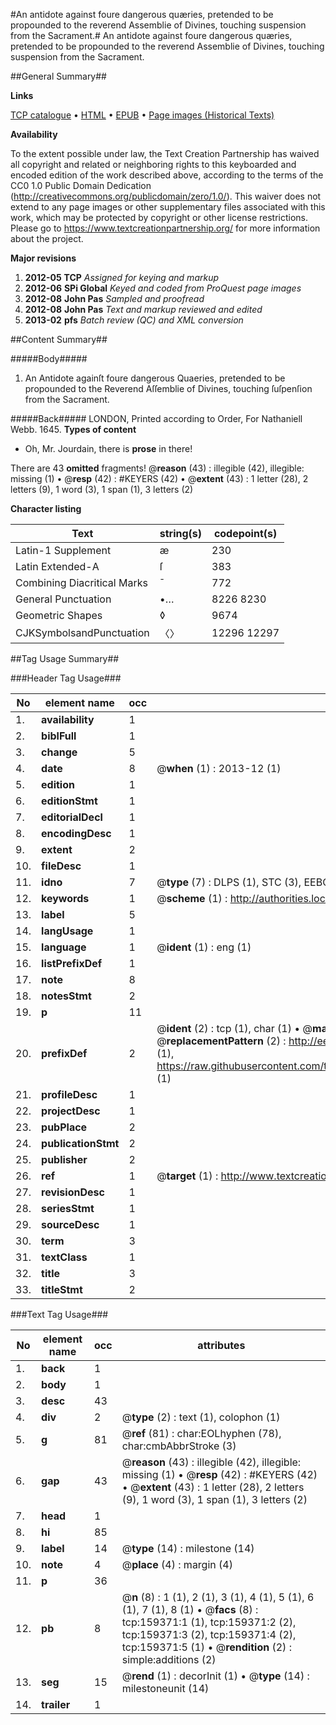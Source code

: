 #An antidote against foure dangerous quæries, pretended to be propounded to the reverend Assemblie of Divines, touching suspension from the Sacrament.#
An antidote against foure dangerous quæries, pretended to be propounded to the reverend Assemblie of Divines, touching suspension from the Sacrament.

##General Summary##

**Links**

[TCP catalogue](http://www.ota.ox.ac.uk/tcp/)  • 
[HTML](http://tei.it.ox.ac.uk/tcp/Texts-HTML/free/A75/A75468.html)  • 
[EPUB](http://tei.it.ox.ac.uk/tcp/Texts-EPUB/free/A75/A75468.epub) • 
[Page images (Historical Texts)](https://historicaltexts.jisc.ac.uk/eebo-99871052e)

**Availability**

To the extent possible under law, the Text Creation Partnership has waived all copyright and related or neighboring rights to this keyboarded and encoded edition of the work described above, according to the terms of the CC0 1.0 Public Domain Dedication (http://creativecommons.org/publicdomain/zero/1.0/). This waiver does not extend to any page images or other supplementary files associated with this work, which may be protected by copyright or other license restrictions. Please go to https://www.textcreationpartnership.org/ for more information about the project.

**Major revisions**

1. __2012-05__ __TCP__ *Assigned for keying and markup*
1. __2012-06__ __SPi Global__ *Keyed and coded from ProQuest page images*
1. __2012-08__ __John Pas__ *Sampled and proofread*
1. __2012-08__ __John Pas__ *Text and markup reviewed and edited*
1. __2013-02__ __pfs__ *Batch review (QC) and XML conversion*

##Content Summary##

#####Body#####

1. An Antidote againſt foure dangerous Quaeries, pretended to be propounded to the Reverend Aſſemblie of Divines, touching ſuſpenſion from the Sacrament.

#####Back#####
LONDON, Printed according to Order, For Nathaniell Webb. 1645.
**Types of content**

  * Oh, Mr. Jourdain, there is **prose** in there!

There are 43 **omitted** fragments! 
 @__reason__ (43) : illegible (42), illegible: missing (1)  •  @__resp__ (42) : #KEYERS (42)  •  @__extent__ (43) : 1 letter (28), 2 letters (9), 1 word (3), 1 span (1), 3 letters (2)

**Character listing**


|Text|string(s)|codepoint(s)|
|---|---|---|
|Latin-1 Supplement|æ|230|
|Latin Extended-A|ſ|383|
|Combining             Diacritical Marks|̄|772|
|General Punctuation|•…|8226 8230|
|Geometric Shapes|◊|9674|
|CJKSymbolsandPunctuation|〈〉|12296 12297|

##Tag Usage Summary##

###Header Tag Usage###

|No|element name|occ|attributes|
|---|---|---|---|
|1.|__availability__|1||
|2.|__biblFull__|1||
|3.|__change__|5||
|4.|__date__|8| @__when__ (1) : 2013-12 (1)|
|5.|__edition__|1||
|6.|__editionStmt__|1||
|7.|__editorialDecl__|1||
|8.|__encodingDesc__|1||
|9.|__extent__|2||
|10.|__fileDesc__|1||
|11.|__idno__|7| @__type__ (7) : DLPS (1), STC (3), EEBO-CITATION (1), PROQUEST (1), VID (1)|
|12.|__keywords__|1| @__scheme__ (1) : http://authorities.loc.gov/ (1)|
|13.|__label__|5||
|14.|__langUsage__|1||
|15.|__language__|1| @__ident__ (1) : eng (1)|
|16.|__listPrefixDef__|1||
|17.|__note__|8||
|18.|__notesStmt__|2||
|19.|__p__|11||
|20.|__prefixDef__|2| @__ident__ (2) : tcp (1), char (1)  •  @__matchPattern__ (2) : ([0-9\-]+):([0-9IVX]+) (1), (.+) (1)  •  @__replacementPattern__ (2) : http://eebo.chadwyck.com/downloadtiff?vid=$1&page=$2 (1), https://raw.githubusercontent.com/textcreationpartnership/Texts/master/tcpchars.xml#$1 (1)|
|21.|__profileDesc__|1||
|22.|__projectDesc__|1||
|23.|__pubPlace__|2||
|24.|__publicationStmt__|2||
|25.|__publisher__|2||
|26.|__ref__|1| @__target__ (1) : http://www.textcreationpartnership.org/docs/. (1)|
|27.|__revisionDesc__|1||
|28.|__seriesStmt__|1||
|29.|__sourceDesc__|1||
|30.|__term__|3||
|31.|__textClass__|1||
|32.|__title__|3||
|33.|__titleStmt__|2||


###Text Tag Usage###

|No|element name|occ|attributes|
|---|---|---|---|
|1.|__back__|1||
|2.|__body__|1||
|3.|__desc__|43||
|4.|__div__|2| @__type__ (2) : text (1), colophon (1)|
|5.|__g__|81| @__ref__ (81) : char:EOLhyphen (78), char:cmbAbbrStroke (3)|
|6.|__gap__|43| @__reason__ (43) : illegible (42), illegible: missing (1)  •  @__resp__ (42) : #KEYERS (42)  •  @__extent__ (43) : 1 letter (28), 2 letters (9), 1 word (3), 1 span (1), 3 letters (2)|
|7.|__head__|1||
|8.|__hi__|85||
|9.|__label__|14| @__type__ (14) : milestone (14)|
|10.|__note__|4| @__place__ (4) : margin (4)|
|11.|__p__|36||
|12.|__pb__|8| @__n__ (8) : 1 (1), 2 (1), 3 (1), 4 (1), 5 (1), 6 (1), 7 (1), 8 (1)  •  @__facs__ (8) : tcp:159371:1 (1), tcp:159371:2 (2), tcp:159371:3 (2), tcp:159371:4 (2), tcp:159371:5 (1)  •  @__rendition__ (2) : simple:additions (2)|
|13.|__seg__|15| @__rend__ (1) : decorInit (1)  •  @__type__ (14) : milestoneunit (14)|
|14.|__trailer__|1||
